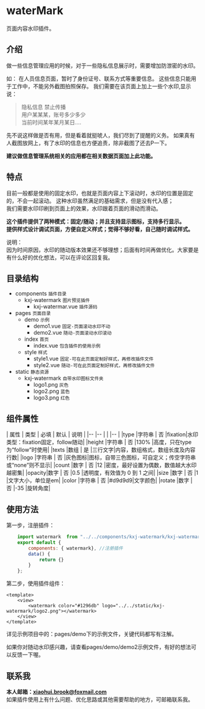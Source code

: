 # waterMark
页面内容水印插件。

## 介绍
做一些信息管理应用的时候，对于一些隐私信息展示时，需要增加防泄密的水印。

如：
在人员信息页面，暂时了身份证号、联系方式等重要信息。
这些信息只能用于工作中，不能另外截图拍照保存。
我们需要在该页面上加上一些个水印,显示说：
> 隐私信息 禁止传播  
> 用户某某某，账号多少多少  
> 当前时间某年某月某日.... 

先不说这样做是否有用，但是看着就挺唬人，我们尽到了提醒的义务。
如果真有人截图放网上，有了水印的信息也方便追责，除非截图了还去P一下。

**建议做信息管理系统相关的应用都在相关数据页面加上此功能。**

## 特点
目前一般都是使用的固定水印，也就是页面内容上下滚动时，水印的位置是固定的，不会一起滚动。
这种水印虽然满足的基础需求，但是没有代入感；  
我们需要水印印刷到页面上的效果，水印跟着页面的滑动而滑动。

**这个插件提供了两种模式：固定/随动；并且支持显示图标，支持多行显示。**  
**提供样式设计调试页面，方便自定义样式；觉得不够好看，自己随时调试样式。**


说明：  
因为时间原因，水印的随动版本效果还不够理想；后面有时间再做优化。大家要是有什么好的优化想法，可以在评论区回复我。

## 目录结构
+ components `插件目录`
	+ kxj-watermark `图片预览插件`
		- kxj-watermar.vue `插件源码`
+ pages `页面目录`
	+ demo `示例`
		- demo1.vue `固定-页面滚动水印不动`
		- demo2.vue `随动-页面滚动水印滚动`
	+ index `首页`
		- index.vue `包含插件的使用示例`
	+  style `样式`
		- style1.vue `固定-可在此页面定制好样式，再修改插件文件` 
		- style2.vue `随动-可在此页面定制好样式，再修改插件文件` 
+ static `静态资源`
	+ kxj-watermark `自带水印图标文件夹`
		- logo1.png `灰色`
		- logo2.png `蓝色`
		- logo3.png `红色`



## 组件属性

|	属性	|	类型	|	必填	|	默认	|	说明	|
|--		|--		| 		|		|--		|
|type	|字符串	|	否	|fixation|水印类型：fixation固定，follow随动|
|height	|字符串	|	否	|130%	|高度，只在type为“follow”时使用|
|texts	|数组	|	是	|三行文字|内容，数组格式，数组长度及内容行数|
|logo	|字符串	|	否	|灰色图标|图标，自带三色图标，可自定义；传空字符串或“none”则不显示|
|count	|数字	|	否	|12		|密度，最好设置为偶数，数值越大水印越密集|
|opacity|数字	|	否	|0.5	|透明度，有效值为 0 到 1 之间|
|size	|数字	|	否	|1		|文字大小，单位是em|
|color	|字符串	|	否	|#d9d9d9|文字颜色|
|rotate	|数字	|	否	|-35	|旋转角度|

## 使用方法
第一步，注册插件：
```javascript
	import watermark  from "../../components/kxj-watermark/kxj-watermark.vue"
	export default {
		components: { watermark}, //注册插件
		data() {
			return {}
		}
	};
```
第二步，使用插件组件：
```vue
<template>
	<view>
		<watermark color="#1296db" logo="../../static/kxj-watermark/logo2.png"></watermark>
	</view>
</template>
```

详见示例项目中的：pages/demo下的示例文件，关键代码都写有注解。

如果你对随动水印感兴趣，请查看pages/demo/demo2示例文件，有好的想法可以反馈一下喔。

## 联系我
**本人邮箱：xiaohui.brook@foxmail.com**  
如果插件使用上有什么问题、优化思路或其他需要帮助的地方，可邮箱联系我。